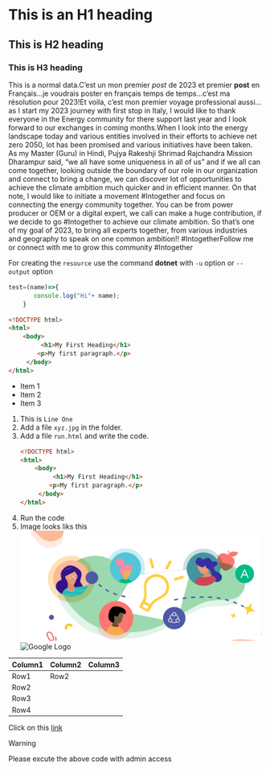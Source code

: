 # This is an H1 heading
## This is H2 heading
### This is H3 heading
This is a normal data.C’est un mon premier *post* de 2023 et premier **post** en Français…je voudrais poster en français temps de temps…c’est ma résolution pour 2023!Et voila, c’est mon premier voyage professional aussi…as I start my 2023 journey with first stop in Italy, I would like to thank everyone in the Energy community for there support last year and I look forward to our exchanges in coming months.When I look into the energy landscape today and various entities involved in their efforts to achieve net zero 2050, lot has been promised and various initiatives have been taken. As my Master (Guru) in Hindi, Pujya Rakeshji Shrimad Rajchandra Mission Dharampur said, “we all have some uniqueness in all of us” and if we all can come together, looking outside the boundary of our role in our organization and connect to bring a change, we can discover lot of opportunities to achieve the climate ambition much quicker and in efficient manner. On that note, I would like to initiate a movement #Intogether and focus on connecting the energy community together. You can be from power producer or OEM or a digital expert, we call can make a huge contribution, if we decide to go #Intogether to achieve our climate ambition. So that’s one of my goal of 2023, to bring all experts together, from various industries and geography to speak on one common ambition!! #IntogetherFollow me or connect with me to grow this community #Intogether

For creating the `resource` use the command **dotnet** with `-u` option or `--output` option

```javascript
test=(name)=>{ 
       console.log("Hi"+ name);
    }
```

```html
<!DOCTYPE html>
<html>
    <body>
         <h1>My First Heading</h1> 
        <p>My first paragraph.</p>
     </body>
</html>
```
* Item 1
* Item 2
* Item 3

1) This is `Line One`
2) Add a file `xyz.jpg` in the folder.
3) Add a file `run.html` and write the code.
    ```html
    <!DOCTYPE html>
    <html>
        <body>
             <h1>My First Heading</h1> 
            <p>My first paragraph.</p>
         </body>
    </html>
    ```
4) Run the code
5) Image looks liks this
    ![Image 1](./src/Images/Capture.PNG)
    ![Google Logo](https://upload.wikimedia.org/wikipedia/commons/thumb/5/53/Google_%22G%22_Logo.svg/2048px-Google_%22G%22_Logo.svg.png)

|Column1  |Column2  |Column3  |
|---------|---------|---------|
|Row1     |    Row2     |         |
|Row2     |         |         |
|Row3     |         |         |
|Row4     |         |         |

Click on this [link](https://learn.microsoft.com/en-us/training/modules/intro-to-m365-unified-endpoint-management/)

> [!WARNING]
> Please excute the above code with admin access






    

